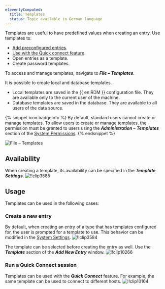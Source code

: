 ```yaml
---
eleventyComputed:
  title: Templates
  status: Topic available in German language
---
```

Templates are useful to have predefined values when creating an entry. Use templates to:

* [Add preconfigured entries](#create-a-new-entry).
* [Use with the Quick connect feature](#run-a-quick-connect-session).
* Open entries as a template.
* Create password templates.

To access and manage templates, navigate to ***File – Templates***.

It is possible to create local and database templates.

* Local templates are saved in the {{ en.RDM }} configuration file. They are available only to the current user of the machine.
* Database templates are saved in the database. They are available to all users of the data source.

{% snippet icon.badgeInfo %}
By default, standard users cannot create or manage templates. To allow users to create or manage templates, the permission must be granted to users using the ***Administration*** – ***Templates*** section of the [System Permissions](/rdm/windows/commands/administration/settings/system-permissions/).
{% endsnippet %}

![File – Templates](https://cdnweb.devolutions.net/docs/en/rdm/windows/clip10235.png)

## Availability

When creating a template, its availability can be specified in the ***Template Settings***.
![!!clip3585](https://cdnweb.devolutions.net/docs/en/rdm/windows/clip3585.png)

## Usage

Templates can be used in the following cases:

### Create a new entry

By default, when creating an entry of a type that has templates configured for, the user is prompted for a template to use. This behavior can be modified in the [System Settings](/rdm/windows/commands/administration/settings/system-settings/general/).
![!!clip3584](https://cdnweb.devolutions.net/docs/en/rdm/windows/clip3584.png)

The template can be selected before creating the entry as well. Use the ***Template*** section of the ***Add New Entry*** window.
![!!clip10266](https://cdnweb.devolutions.net/docs/en/rdm/windows/clip10266.png)

### Run a Quick Connect session

Templates can be used with the ***Quick Connect*** feature. For example, the same template can be used to connect to different hosts.
![!!clip10164](https://cdnweb.devolutions.net/docs/en/rdm/windows/clip10164.png)
